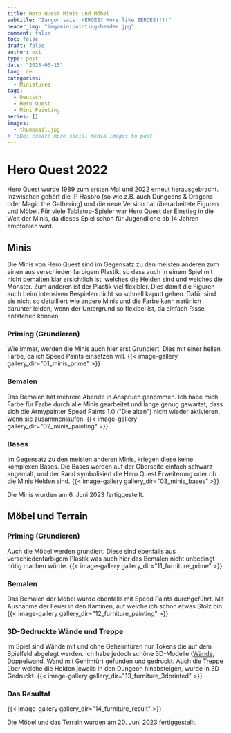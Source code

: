 ```yaml
---
title: Hero Quest Minis und Möbel
subtitle: "Zargon sais: HEROES? More like ZEROES!!!!"
header_img: "img/minipainting-header.jpg"
comment: false
toc: false
draft: false
author: oxi
type: post
date: "2023-06-15"
lang: de
categories:
  - Miniatures
tags:
  - Deutsch
  - Hero Quest
  - Mini Painting
series: []
images:
  - thumbnail.jpg
# ToDo: create more social media images to post
---
```

# Hero Quest 2022
Hero Quest wurde 1989 zum ersten Mal und 2022 erneut herausgebracht. Inzwischen gehört die IP Hasbro (so wie z.B. auch Dungeons & Dragons oder Magic the Gathering) und die neue Version hat überarbeitete Figuren und Möbel. Für viele Tabletop-Spieler war Hero Quest der Einstieg in die Welt der Minis, da dieses Spiel schon für Jugendliche ab 14 Jahren empfohlen wird.

## Minis
Die Minis von Hero Quest sind im Gegensatz zu den meisten anderen zum einen aus verschieden farbigem Plastik, so dass auch in einem Spiel mit nicht bemalten klar ersichtlich ist, welches die Helden sind und welches die Monster. Zum anderen ist der Plastik viel flexibler. Dies damit die Figuren auch beim intensiven Bespielen nicht so schnell kaputt gehen. Dafür sind sie nicht so detailliert wie andere Minis und die Farbe kann natürlich darunter leiden, wenn der Untergrund so flexibel ist, da einfach Risse entstehen können.

### Priming (Grundieren)
Wie immer, werden die Minis auch hier erst Grundiert. Dies mit einer hellen Farbe, da ich Speed Paints einsetzen will.
{{< image-gallery gallery_dir="01_minis_prime" >}}

### Bemalen
Das Bemalen hat mehrere Abende in Anspruch genommen. Ich habe mich Farbe für Farbe durch alle Minis gearbeitet und lange genug gewartet, dass sich die Armypainter Speed Paints 1.0 ("Die alten") nicht wieder aktivieren, wenn sie zusammenlaufen.
{{< image-gallery gallery_dir="02_minis_painting" >}}

### Bases
Im Gegensatz zu den meisten anderen Minis, kriegen diese keine komplexen Bases. Die Bases werden auf der Oberseite einfach schwarz angemalt, und der Rand symbolisiert die Hero Quest Erweiterung oder ob die Minis Helden sind.
{{< image-gallery gallery_dir="03_minis_bases" >}}

Die Minis wurden am 6. Juni 2023 fertiggestellt.

## Möbel und Terrain
### Priming (Grundieren)
Auch die Möbel werden grundiert. Diese sind ebenfalls aus verschiedenfarbigem Plastik was auch hier das Bemalen nicht unbedingt nötig machen würde.
{{< image-gallery gallery_dir="11_furniture_prime" >}}

### Bemalen
Das Bemalen der Möbel wurde ebenfalls mit Speed Paints durchgeführt. Mit Ausnahme der Feuer in den Kaminen, auf welche ich schon etwas Stolz bin.
{{< image-gallery gallery_dir="12_furniture_painting" >}}

### 3D-Gedruckte Wände und Treppe
Im Spiel sind Wände mit und ohne Geheimtüren nur Tokens die auf dem Spielfeld abgelegt werden. Ich habe jedoch schöne 3D-Modelle ([Wände](https://www.thingiverse.com/thing:6000114), [Doppelwand](https://www.thingiverse.com/thing:6005201), [Wand mit Gehimtür](https://www.thingiverse.com/thing:6004303)) gefunden und gedruckt. Auch die [Treppe](https://www.thingiverse.com/thing:5020617) über welche die Helden jeweils in den Dungeon hinabsteigen, wurde in 3D Gedruckt.
{{< image-gallery gallery_dir="13_furniture_3dprinted" >}}

### Das Resultat
{{< image-gallery gallery_dir="14_furniture_result" >}}

Die Möbel und das Terrain wurden am 20. Juni 2023 fertiggestellt.
